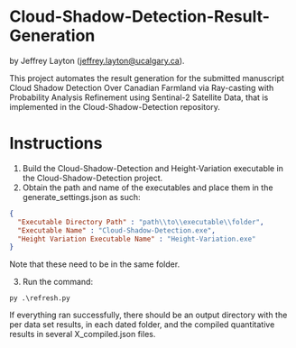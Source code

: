 # Cloud-Shadow-Detection-Result-Generation
by
Jeffrey Layton (jeffrey.layton@ucalgary.ca).

This project automates the result generation for the submitted manuscript Cloud Shadow Detection Over Canadian Farmland via Ray-casting with Probability Analysis Refinement using Sentinal-2 Satellite Data, 
that is implemented in the Cloud-Shadow-Detection repository. 

# Instructions

1) Build the Cloud-Shadow-Detection and Height-Variation executable in the Cloud-Shadow-Detection project.
2) Obtain the path and name of the executables and place them in the generate_settings.json as such:

```json
{
  "Executable Directory Path" : "path\\to\\executable\\folder",
  "Executable Name" : "Cloud-Shadow-Detection.exe",
  "Height Variation Executable Name" : "Height-Variation.exe"
}
```
Note that these need to be in the same folder.

3) Run the command:

```
py .\refresh.py
```
If everything ran successfully, there should be an output directory with the per data set results, in each dated folder, and the compiled quantitative results in several X_compiled.json files.
